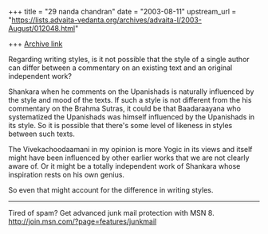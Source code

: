 +++
title = "29 nanda chandran"
date = "2003-08-11"
upstream_url = "https://lists.advaita-vedanta.org/archives/advaita-l/2003-August/012048.html"

+++
[Archive link](https://lists.advaita-vedanta.org/archives/advaita-l/2003-August/012048.html)

Regarding writing styles, is it not possible that the style of a single 
author can differ between a commentary on an existing text and an original 
independent work?

Shankara when he comments on the Upanishads is naturally influenced by the 
style and mood of the texts. If such a style is not different from the his 
commentary on the Brahma Sutras, it could be that Baadaraayana who 
systematized the Upanishads was himself influenced by the Upanishads in its 
style. So it is possible that there's some level of likeness in styles 
between such texts.

The Vivekachoodaamani in my opinion is more Yogic in its views and itself 
might have been influenced by other earlier works that we are not clearly 
aware of. Or it might be a totally independent work of Shankara whose 
inspiration rests on his own genius.

So even that might account for the difference in writing styles.

_________________________________________________________________
Tired of spam? Get advanced junk mail protection with MSN 8. 
http://join.msn.com/?page=features/junkmail

